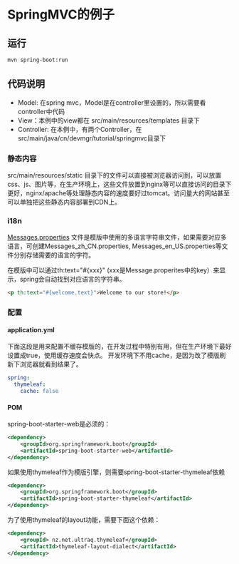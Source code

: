 # SpringMVC的例子

## 运行
```Bash
mvn spring-boot:run
```

## 代码说明
* Model: 在spring mvc，Model是在controller里设置的，所以需要看controller中代码
* View：本例中的view都在 src/main/resources/templates 目录下
* Controller: 在本例中，有两个Controller，在src/main/java/cn/devmgr/tutorial/springmvc目录下

### 静态内容
src/main/resources/static 目录下的文件可以直接被浏览器访问到，可以放置css、js、图片等，在生产环境上，这些文件放置到nginx等可以直接访问的目录下更好，nginx/apache等处理静态内容的速度要好过tomcat。访问量大的网站甚至可以单独把这些静态内容部署到CDN上。

### i18n
[Messages.properties](./src/main/resources/Messages.properties) 文件是模版中使用的多语言字符串文件，如果需要对应多语言，可创建Messages_zh_CN.properties, Messages_en_US.properties等文件分别存储需要的语言的字符。

在模版中可以通过th:text="#{xxx}" (xxx是Message.properites中的key）来显示，spring会自动找到对应语言的字符串。
```HTML
<p th:text="#{welcome.text}">Welcome to our store!</p>
```

### 配置

#### application.yml
下面这段是用来配置不缓存模版的，在开发过程中特别有用，但在生产环境下最好设置成true，使用缓存速度会快点。
开发环境下不用cache，是因为改了模版刷新下浏览器就看到结果了。
```yml
spring:
  thymeleaf:
    cache: false
```


#### POM
spring-boot-starter-web是必须的：
```XML
<dependency>
    <groupId>org.springframework.boot</groupId>
    <artifactId>spring-boot-starter-web</artifactId>
</dependency>
```

如果使用thymeleaf作为模版引擎，则需要spring-boot-starter-thymeleaf依赖
```XML
<dependency>
    <groupId>org.springframework.boot</groupId>
    <artifactId>spring-boot-starter-thymeleaf</artifactId>
</dependency>
```

为了使用thymeleaf的layout功能，需要下面这个依赖：
```XML
<dependency>
    <groupId> nz.net.ultraq.thymeleaf</groupId>
    <artifactId>thymeleaf-layout-dialect</artifactId>
</dependency>
```
